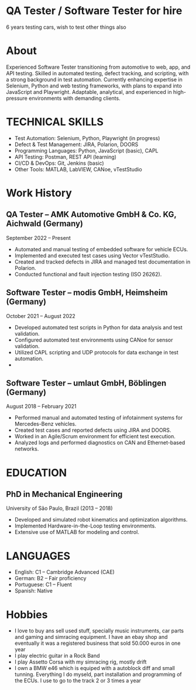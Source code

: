# QA Tester / Software Tester for hire
6 years testing cars, wish to test other things also

# About
Experienced Software Tester transitioning from automotive to web, app, and API testing. Skilled in automated testing, defect tracking, and scripting, with a strong background in test automation. Currently enhancing expertise in Selenium, Python and web testing frameworks, with plans to expand into JavaScript and Playwright. Adaptable, analytical, and experienced in high-pressure environments with demanding clients.

# TECHNICAL SKILLS
- Test Automation: Selenium, Python, Playwright (in progress)
- Defect & Test Management: JIRA, Polarion, DOORS
- Programming Languages: Python, JavaScript (basic), CAPL
- API Testing: Postman, REST API (learning)
- CI/CD & DevOps: Git, Jenkins (basic)
- Other Tools: MATLAB, LabVIEW, CANoe, vTestStudio

# Work History
## QA Tester – AMK Automotive GmbH & Co. KG, Aichwald (Germany)
September 2022 – Present
- Automated and manual testing of embedded software for vehicle ECUs.
- Implemented and executed test cases using Vector vTestStudio.
- Created and tracked defects in JIRA and managed test documentation in Polarion.
- Conducted functional and fault injection testing (ISO 26262).
  
## Software Tester – modis GmbH, Heimsheim (Germany)
October 2021 – August 2022
- Developed automated test scripts in Python for data analysis and test validation.
- Configured automated test environments using CANoe for sensor validation.
- Utilized CAPL scripting and UDP protocols for data exchange in test automation.
- 
## Software Tester – umlaut GmbH, Böblingen (Germany)
August 2018 – February 2021
- Performed manual and automated testing of infotainment systems for Mercedes-Benz vehicles.
- Created test cases and reported defects using JIRA and DOORS.
- Worked in an Agile/Scrum environment for efficient test execution.
- Analyzed logs and performed diagnostics on CAN and Ethernet-based networks.

# EDUCATION
## PhD in Mechanical Engineering 
University of São Paulo, Brazil (2013 – 2018)
- Developed and simulated robot kinematics and optimization algorithms.
- Implemented Hardware-in-the-Loop testing environments.
- Extensive use of MATLAB for modeling and control.

# LANGUAGES
- English: C1 – Cambridge Advanced (CAE)
- German: B2 – Fair proficiency
- Portuguese: C1 – Fluent
- Spanish: Native


# Hobbies
- I love to buy ans sell used stuff, specially music instruments, car parts and gaming and simracing equipment. I have an ebay shop and eventually it was a registered business that sold 50.000 euros in one year
- I play electric guitar in a Rock Band
- I play Assetto Corsa with my simracing rig, mostly drift
- I own a BMW e46 which is equiped with a autoblock diff and small tunning. Everything I do myseld, part installation and programming of the ECUs. I use to go to the track 2 or 3 times a year
